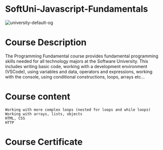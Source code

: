 # SoftUni-Javascript-Fundamentals
![university-default-og](https://user-images.githubusercontent.com/105119768/167285408-bd8e3f88-de8c-4361-962a-be2e8967bd0c.png)

# Course Description

The Programming Fundamental course provides fundamental programming skills needed for all technology majors at the Software University. 
This includes writing basic code, working with a development environment (VSCode), using variables and data, operators and expressions,
working with the console, using conditional constructions, loops, arrays etc...

# Course content

    Working with more complex loops (nested for loops and while loops)
    Working with arrays, lists, objects
    HTML, CSS
    HTTP

# Course Certificate


